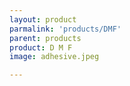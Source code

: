 ```yaml
---
layout: product
parmalink: 'products/DMF'
parent: products
product: D M F 
image: adhesive.jpeg

---
```


